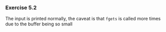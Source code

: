 ### Exercise 5.2

The input is printed normally, the caveat is that `fgets` is called more times due to the buffer being so small
